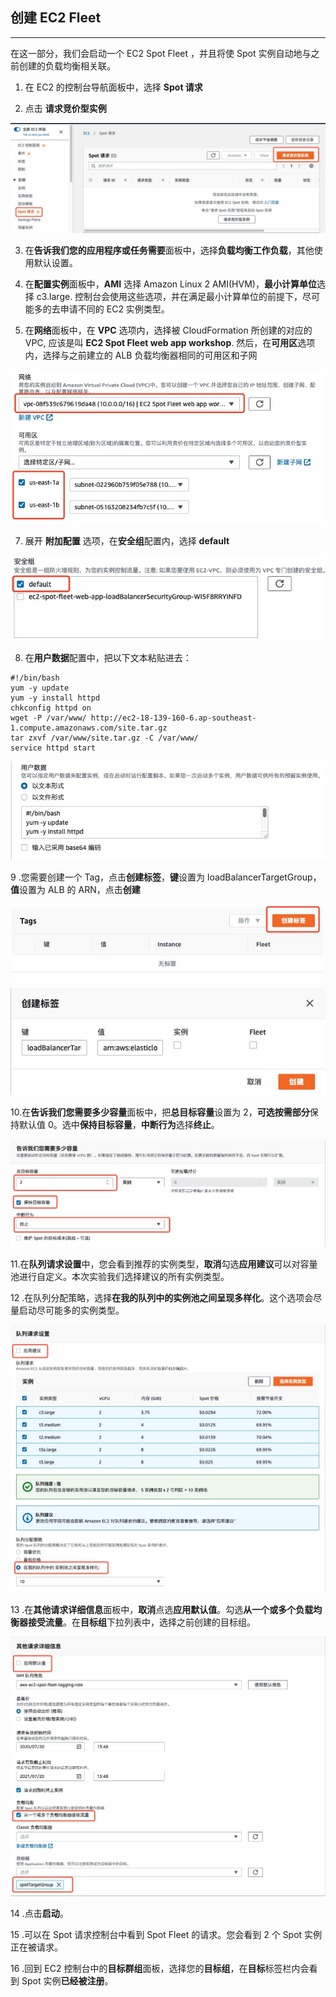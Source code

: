 ## 创建 EC2 Fleet

---

在这一部分，我们会启动一个 EC2 Spot Fleet ，并且将使 Spot 实例自动地与之前创建的负载均衡相关联。

1.	在 EC2 的控制台导航面板中，选择 **Spot 请求**

2.	点击 **请求竞价型实例**

![](../image/ec2-spot/spotRequest.jpeg)

3.	在**告诉我们您的应用程序或任务需要**面板中，选择**负载均衡工作负载**，其他使用默认设置。

4.	在**配置实例**面板中，**AMI** 选择 Amazon Linux 2 AMI(HVM)，**最小计算单位**选择 c3.large.  控制台会使用这些选项，并在满足最小计算单位的前提下，尽可能多的去申请不同的 EC2 实例类型。

5.	在**网络**面板中，在 **VPC** 选项内，选择被 CloudFormation 所创建的对应的 VPC, 应该是叫 **EC2 Spot Fleet web app workshop**. 然后，在**可用区**选项内，选择与之前建立的 ALB 负载均衡器相同的可用区和子网

![](../image/ec2-spot/sfNetwork.jpeg)

7.	展开 **附加配置** 选项，在**安全组**配置内，选择 **default**

![](../image/ec2-spot/sfSg.jpeg)

8.	在**用户数据**配置中，把以下文本粘贴进去：

```
#!/bin/bash
yum -y update
yum -y install httpd
chkconfig httpd on
wget -P /var/www/ http://ec2-18-139-160-6.ap-southeast-1.compute.amazonaws.com/site.tar.gz
tar zxvf /var/www/site.tar.gz -C /var/www/
service httpd start
```
![](../image/ec2-spot/sfUserdata.jpeg)

9 .您需要创建一个 Tag，点击**创建标签**，**键**设置为 loadBalancerTargetGroup，
**值**设置为 ALB 的 ARN，点击**创建**

![](../image/ec2-spot/sfTag.jpeg)

![](../image/ec2-spot/createTag.jpeg)

10.在**告诉我们您需要多少容量**面板中，把**总目标容量**设置为 2，**可选按需部分**保持默认值 0。选中**保持目标容量**，**中断行为**选择**终止**。

![](../image/ec2-spot/sfCap.jpeg)

11.在**队列请求设置**中，您会看到推荐的实例类型，**取消**勾选**应用建议**可以对容量池进行自定义。本次实验我们选择建议的所有实例类型。

12 .在队列分配策略，选择**在我的队列中的实例池之间呈现多样化**。这个选项会尽量启动尽可能多的实例类型。

![](../image/ec2-spot/spConfig.jpeg)

13 .在**其他请求详细信息**面板中，**取消**点选**应用默认值**。勾选**从一个或多个负载均衡器接受流量**。在**目标组**下拉列表中，选择之前创建的目标组。

![](../image/ec2-spot/sfMore.jpeg)
<!--14 .在页面的最下方，可以看到**您的队列请求概览**面板，这里描述了Spot请求的信息，队列强度，预估价格，与按需实例比较所节省的成本等。您也可以点击**JSON配置**按钮去下载一个JSON文件。您也可以使用这个配置文件以AWS CLI的方式去启动Spot Fleet.-->

14 .点击**启动**。

15 .可以在 Spot 请求控制台中看到 Spot Fleet 的请求。您会看到 2 个 Spot 实例正在被请求。

16 .回到 EC2 控制台中的**目标群组**面板，选择您的**目标组**，在**目标**标签栏内会看到 Spot 实例**已经被注册**。
